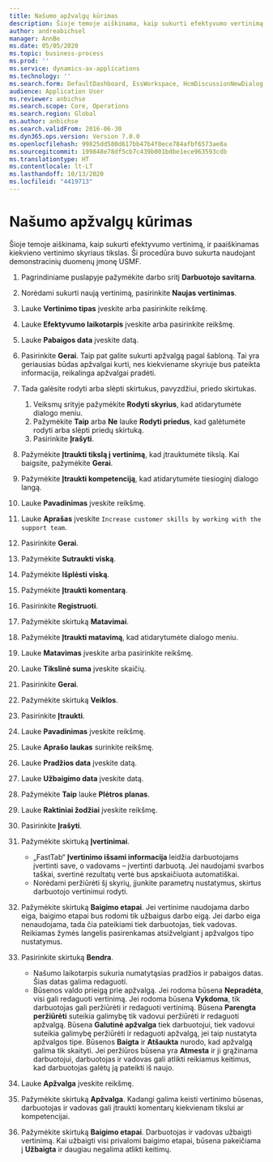 ```yaml
---
title: Našumo apžvalgų kūrimas
description: Šioje temoje aiškinama, kaip sukurti efektyvumo vertinimą, ir paaiškinamas kiekvieno vertinimo skyriaus tikslas.
author: andreabichsel
manager: AnnBe
ms.date: 05/05/2020
ms.topic: business-process
ms.prod: ''
ms.service: dynamics-ax-applications
ms.technology: ''
ms.search.form: DefaultDashboard, EssWorkspace, HcmDiscussionNewDialog, HcmDiscussion, HcmDiscussionChangeSettings, HcmDiscussionAddGoalDialog, HcmTopicCreate, HcmMeasurementDetailDialog, HcmPerfJournalAdd, HcmEmployeeDevelopmentWorkspace
audience: Application User
ms.reviewer: anbichse
ms.search.scope: Core, Operations
ms.search.region: Global
ms.author: anbichse
ms.search.validFrom: 2016-06-30
ms.dyn365.ops.version: Version 7.0.0
ms.openlocfilehash: 99825dd580d617bb47b4f0ece784afbf6573ae8a
ms.sourcegitcommit: 199848e78df5cb7c439b001bdbe1ece963593cdb
ms.translationtype: HT
ms.contentlocale: lt-LT
ms.lasthandoff: 10/13/2020
ms.locfileid: "4419713"
---
```

# <a name="create-performance-reviews"></a>Našumo apžvalgų kūrimas


Šioje temoje aiškinama, kaip sukurti efektyvumo vertinimą, ir paaiškinamas kiekvieno vertinimo skyriaus tikslas. Ši procedūra buvo sukurta naudojant demonstracinių duomenų įmonę USMF.

1. Pagrindiniame puslapyje pažymėkite darbo sritį **Darbuotojo savitarna**.
2. Norėdami sukurti naują vertinimą, pasirinkite **Naujas vertinimas**.
3. Lauke **Vertinimo tipas** įveskite arba pasirinkite reikšmę.
4. Lauke **Efektyvumo laikotarpis** įveskite arba pasirinkite reikšmę.
5. Lauke **Pabaigos data** įveskite datą.
6. Pasirinkite **Gerai**. Taip pat galite sukurti apžvalgą pagal šabloną. Tai yra geriausias būdas apžvalgai kurti, nes kiekviename skyriuje bus pateikta informacija, reikalinga apžvalgai pradėti.  
7. Tada galėsite rodyti arba slėpti skirtukus, pavyzdžiui, priedo skirtukas.

    1. Veiksmų srityje pažymėkite **Rodyti skyrius**, kad atidarytumėte dialogo meniu.
    1. Pažymėkite **Taip** arba **Ne** lauke **Rodyti priedus**, kad galėtumėte rodyti arba slėpti priedų skirtuką.
    1. Pasirinkite **Įrašyti**.

8. Pažymėkite **Įtraukti tikslą į vertinimą**, kad įtrauktumėte tikslą. Kai baigsite, pažymėkite **Gerai**.
9. Pažymėkite **Įtraukti kompetenciją**, kad atidarytumėte tiesioginį dialogo langą.
10. Lauke **Pavadinimas** įveskite reikšmę.
11. Lauke **Aprašas** įveskite `Increase customer skills by working with the support team`.
12. Pasirinkite **Gerai**.
13. Pažymėkite **Sutraukti viską**.
14. Pažymėkite **Išplėsti viską**.
15. Pažymėkite **Įtraukti komentarą**.
16. Pasirinkite **Registruoti**.
17. Pažymėkite skirtuką **Matavimai**.
18. Pažymėkite **Įtraukti matavimą**, kad atidarytumėte dialogo meniu.
19. Lauke **Matavimas** įveskite arba pasirinkite reikšmę.
26. Lauke **Tikslinė suma** įveskite skaičių.
20. Pasirinkite **Gerai**.
21. Pažymėkite skirtuką **Veiklos**.
22. Pasirinkite **Įtraukti**.
23. Lauke **Pavadinimas** įveskite reikšmę.
24. Lauke **Aprašo laukas** surinkite reikšmę.
25. Lauke **Pradžios data** įveskite datą.
26. Lauke **Užbaigimo data** įveskite datą.
27. Pažymėkite **Taip** lauke **Plėtros planas**.
28. Lauke **Raktiniai žodžiai** įveskite reikšmę.
29. Pasirinkite **Įrašyti**.
30. Pažymėkite skirtuką **Įvertinimai**.  

    - „FastTab“ **Įvertinimo išsami informacija** leidžia darbuotojams įvertinti save, o vadovams – įvertinti darbuotą. Jei naudojami svarbos taškai, svertinė rezultatų vertė bus apskaičiuota automatiškai.  
    - Norėdami peržiūrėti šį skyrių, įjunkite parametrų nustatymus, skirtus darbuotojo vertinimui rodyti.  

31. Pažymėkite skirtuką **Baigimo etapai**. Jei vertinime naudojama darbo eiga, baigimo etapai bus rodomi tik užbaigus darbo eigą. Jei darbo eiga nenaudojama, tada čia pateikiami tiek darbuotojas, tiek vadovas. Reikiamas žymės langelis pasirenkamas atsižvelgiant į apžvalgos tipo nustatymus.  
32. Pasirinkite skirtuką **Bendra**.

    - Našumo laikotarpis sukuria numatytąsias pradžios ir pabaigos datas. Šias datas galima redaguoti.  
    - Būsenos valdo prieigą prie apžvalgą. Jei rodoma būsena **Nepradėta**, visi gali redaguoti vertinimą. Jei rodoma būsena **Vykdoma**, tik darbuotojas gali peržiūrėti ir redaguoti vertinimą. Būsena **Parengta peržiūrėti** suteikia galimybę tik vadovui peržiūrėti ir redaguoti apžvalgą. Būsena **Galutinė apžvalga** tiek darbuotojui, tiek vadovui suteikia galimybę peržiūrėti ir redaguoti apžvalgą, jei taip nustatyta apžvalgos tipe. Būsenos **Baigta** ir **Atšaukta** nurodo, kad apžvalgą galima tik skaityti. Jei peržiūros būsena yra **Atmesta** ir ji grąžinama darbuotojui, darbuotojas ir vadovas gali atlikti reikiamus keitimus, kad darbuotojas galėtų ją pateikti iš naujo.

33. Lauke **Apžvalga** įveskite reikšmę.
34. Pažymėkite skirtuką **Apžvalga**. Kadangi galima keisti vertinimo būsenas, darbuotojas ir vadovas gali įtraukti komentarų kiekvienam tikslui ar kompetencijai.  
35. Pažymėkite skirtuką **Baigimo etapai**. Darbuotojas ir vadovas užbaigti vertinimą. Kai užbaigti visi privalomi baigimo etapai, būsena pakeičiama į **Užbaigta** ir daugiau negalima atlikti keitimų.  

